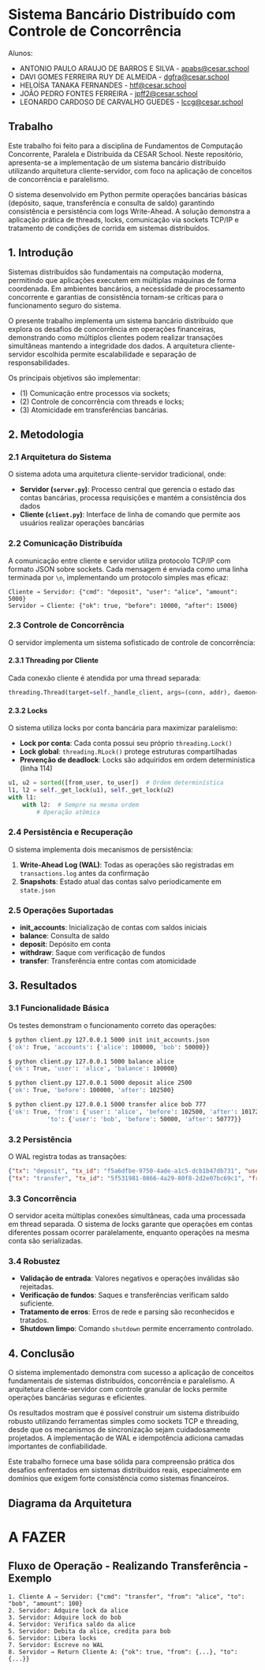 # Sistema Bancário Distribuído com Controle de Concorrência

Alunos:

- ANTONIO PAULO ARAUJO DE BARROS E SILVA - apabs@cesar.school
- DAVI GOMES FERREIRA RUY DE ALMEIDA - dgfra@cesar.school
- HELOÍSA TANAKA FERNANDES - htf@cesar.school
- JOÃO PEDRO FONTES FERREIRA - jpff2@cesar.school
- LEONARDO CARDOSO DE CARVALHO GUEDES - lccg@cesar.school

## Trabalho

Este trabalho foi feito para a disciplina de Fundamentos de Computação Concorrente, Paralela e Distribuída da CESAR School. Neste repositório, apresenta-se a implementação de um sistema bancário distribuído utilizando arquitetura cliente-servidor, com foco na aplicação de conceitos de concorrência e paralelismo.

O sistema desenvolvido em Python permite operações bancárias básicas (depósito, saque, transferência e consulta de saldo) garantindo consistência e persistência com logs Write-Ahead. A solução demonstra a aplicação prática de threads, locks, comunicação via sockets TCP/IP e tratamento de condições de corrida em sistemas distribuídos.

## 1. Introdução

Sistemas distribuídos são fundamentais na computação moderna, permitindo que aplicações executem em múltiplas máquinas de forma coordenada. Em ambientes bancários, a necessidade de processamento concorrente e garantias de consistência tornam-se críticas para o funcionamento seguro do sistema.

O presente trabalho implementa um sistema bancário distribuído que explora os desafios de concorrência em operações financeiras, demonstrando como múltiplos clientes podem realizar transações simultâneas mantendo a integridade dos dados. A arquitetura cliente-servidor escolhida permite escalabilidade e separação de responsabilidades.

Os principais objetivos são implementar:

- (1) Comunicação entre processos via sockets;
- (2) Controle de concorrência com threads e locks;
- (3) Atomicidade em transferências bancárias.

## 2. Metodologia

### 2.1 Arquitetura do Sistema

O sistema adota uma arquitetura cliente-servidor tradicional, onde:

- **Servidor (`server.py`)**: Processo central que gerencia o estado das contas bancárias, processa requisições e mantém a consistência dos dados
- **Cliente (`client.py`)**: Interface de linha de comando que permite aos usuários realizar operações bancárias

### 2.2 Comunicação Distribuída

A comunicação entre cliente e servidor utiliza protocolo TCP/IP com formato JSON sobre sockets. Cada mensagem é enviada como uma linha terminada por `\n`, implementando um protocolo simples mas eficaz:

```
Cliente → Servidor: {"cmd": "deposit", "user": "alice", "amount": 5000}
Servidor → Cliente: {"ok": true, "before": 10000, "after": 15000}
```

### 2.3 Controle de Concorrência

O servidor implementa um sistema sofisticado de controle de concorrência:

#### 2.3.1 Threading por Cliente

Cada conexão cliente é atendida por uma thread separada:

```python
threading.Thread(target=self._handle_client, args=(conn, addr), daemon=True).start()
```

#### 2.3.2 Locks

O sistema utiliza locks por conta bancária para maximizar paralelismo:

- **Lock por conta**: Cada conta possui seu próprio `threading.Lock()`
- **Lock global**: `threading.RLock()` protege estruturas compartilhadas
- **Prevenção de deadlock**: Locks são adquiridos em ordem determinística (linha 114)

```python
u1, u2 = sorted([from_user, to_user])  # Ordem determinística
l1, l2 = self._get_lock(u1), self._get_lock(u2)
with l1:
    with l2:  # Sempre na mesma ordem
        # Operação atômica
```

### 2.4 Persistência e Recuperação

O sistema implementa dois mecanismos de persistência:

1. **Write-Ahead Log (WAL)**: Todas as operações são registradas em `transactions.log` antes da confirmação
2. **Snapshots**: Estado atual das contas salvo periodicamente em `state.json`

### 2.5 Operações Suportadas

- **init_accounts**: Inicialização de contas com saldos iniciais
- **balance**: Consulta de saldo
- **deposit**: Depósito em conta
- **withdraw**: Saque com verificação de fundos
- **transfer**: Transferência entre contas com atomicidade

## 3. Resultados

### 3.1 Funcionalidade Básica

Os testes demonstram o funcionamento correto das operações:

```bash
$ python client.py 127.0.0.1 5000 init init_accounts.json
{'ok': True, 'accounts': {'alice': 100000, 'bob': 50000}}

$ python client.py 127.0.0.1 5000 balance alice
{'ok': True, 'user': 'alice', 'balance': 100000}

$ python client.py 127.0.0.1 5000 deposit alice 2500
{'ok': True, 'before': 100000, 'after': 102500}

$ python client.py 127.0.0.1 5000 transfer alice bob 777
{'ok': True, 'from': {'user': 'alice', 'before': 102500, 'after': 101723},
           'to': {'user': 'bob', 'before': 50000, 'after': 50777}}
```

### 3.2 Persistência

O WAL registra todas as transações:

```json
{"tx": "deposit", "tx_id": "f5a6dfbe-9750-4ade-a1c5-dcb1b47db731", "user": "alice", "amount": 2500, "after": 102500}
{"tx": "transfer", "tx_id": "5f531981-0866-4a29-80f8-2d2e07bc69c1", "from": "alice", "to": "bob", "amount": 777, "after_from": 101723, "after_to": 50777}
```

### 3.3 Concorrência

O servidor aceita múltiplas conexões simultâneas, cada uma processada em thread separada. O sistema de locks garante que operações em contas diferentes possam ocorrer paralelamente, enquanto operações na mesma conta são serializadas.

### 3.4 Robustez

- **Validação de entrada**: Valores negativos e operações inválidas são rejeitadas.
- **Verificação de fundos**: Saques e transferências verificam saldo suficiente.
- **Tratamento de erros**: Erros de rede e parsing são reconhecidos e tratados.
- **Shutdown limpo**: Comando `shutdown` permite encerramento controlado.

## 4. Conclusão

O sistema implementado demonstra com sucesso a aplicação de conceitos fundamentais de sistemas distribuídos, concorrência e paralelismo. A arquitetura cliente-servidor com controle granular de locks permite operações bancárias seguras e eficientes.

Os resultados mostram que é possível construir um sistema distribuído robusto utilizando ferramentas simples como sockets TCP e threading, desde que os mecanismos de sincronização sejam cuidadosamente projetados. A implementação de WAL e idempotência adiciona camadas importantes de confiabilidade.

Este trabalho fornece uma base sólida para compreensão prática dos desafios enfrentados em sistemas distribuídos reais, especialmente em domínios que exigem forte consistência como sistemas financeiros.

## Diagrama da Arquitetura

# A FAZER

## Fluxo de Operação - Realizando Transferência - Exemplo

```
1. Cliente A → Servidor: {"cmd": "transfer", "from": "alice", "to": "bob", "amount": 100}
2. Servidor: Adquire lock da alice
3. Servidor: Adquire lock do bob
4. Servidor: Verifica saldo da alice
5. Servidor: Debita da alice, credita para bob
6. Servidor: Libera locks
7. Servidor: Escreve no WAL
8. Servidor → Return Cliente A: {"ok": true, "from": {...}, "to": {...}}
```
